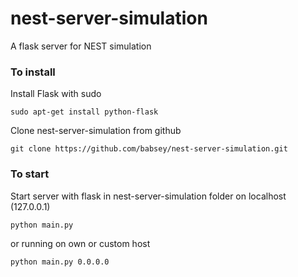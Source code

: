 # nest-server-simulation
A flask server for NEST simulation


### To install

Install Flask with sudo
```
sudo apt-get install python-flask
```

Clone nest-server-simulation from github
```
git clone https://github.com/babsey/nest-server-simulation.git
```

### To start

Start server with flask in nest-server-simulation folder on localhost (127.0.0.1)
```
python main.py
```

or running on own or custom host
```
python main.py 0.0.0.0
```
